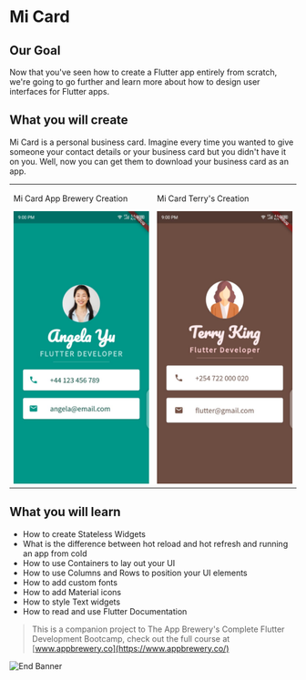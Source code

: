 # Mi Card

## Our Goal

Now that you've seen how to create a Flutter app entirely from scratch, we're going to go further and learn more about how to design user interfaces for Flutter apps.

## What you will create

Mi Card is a personal business card. Imagine every time you wanted to give someone your contact details or your business card but you didn't have it on you. Well, now you can get them to download your business card as an app.
<table><tr>
  <td> <p>Mi Card App Brewery Creation</p><img src="https://github.com/Teresia-Kirungo/mi_card_flutter/blob/master/images/angela-card.jpeg" alt="Angela-Card" style="width: 250px;"/> </td>
<td> <p>Mi Card Terry's Creation</p><img src="https://github.com/Teresia-Kirungo/mi_card_flutter/blob/master/images/Terry-Card.jpeg" alt="Terry-Card" style="width: 250px;"/> </td>
</tr></table>

## What you will learn

* How to create Stateless Widgets
* What is the difference between hot reload and hot refresh and running an app from cold
* How to use Containers to lay out your UI
* How to use Columns and Rows to position your UI elements
* How to add custom fonts
* How to add Material icons
* How to style Text widgets
* How to read and use Flutter Documentation



>This is a companion project to The App Brewery's Complete Flutter Development Bootcamp, check out the full course at [www.appbrewery.co](https://www.appbrewery.co/)

![End Banner](https://github.com/londonappbrewery/Images/blob/master/readme-end-banner.png)
